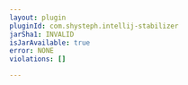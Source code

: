 ```yaml
---
layout: plugin
pluginId: com.shysteph.intellij-stabilizer
jarSha1: INVALID
isJarAvailable: true
error: NONE
violations: []

---
```

